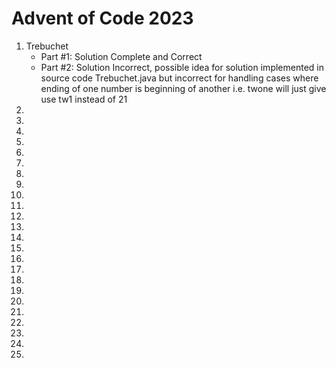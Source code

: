 # Advent of Code 2023

1. Trebuchet
    - Part #1: Solution Complete and Correct
    - Part #2: Solution Incorrect, possible idea for solution implemented in source code Trebuchet.java but incorrect for handling cases where ending of one number is beginning of another i.e. twone will just give use tw1 instead of 21
2.
3.
4.
5.
6.
7.
8.
9.
10.
11.
12.
13.
14.
15.
16.
17.
18.
19.
20.
21.
22.
23.
24.
25.
